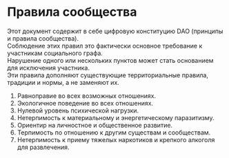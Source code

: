 # Правила сообщества
Этот документ содержит в себе цифровую конституцию DAO (принципы и правила сообщества).  
Соблюдение этих правил это фактически основное требование к участникам социального графа.  
Нарушение одного или нескольких пунктов может стать основанием для исключения участника.  
Эти правила дополняют существующие территориальные правила, традиции и нормы, а не заменяют их.  
  
1) Равноправие во всех возможных отношениях.  
2) Экологичное поведение во всех отношениях.  
3) Нулевой уровень психической нагрузки.  
4) Нетерпимость к материальному и энергетическому паразитизму.  
5) Ориентир на личностное и общественное развитие.  
6) Терпимость по отношению к другим существам и сообществам.  
7) Нетерпимость к приему тяжелых наркотиков и крепкого алкоголя для развлечения.  
